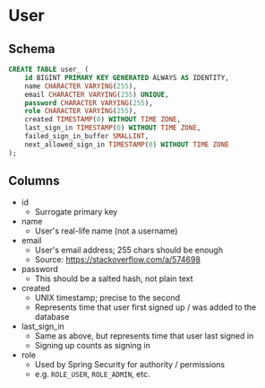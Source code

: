# User

## Schema

```sql
CREATE TABLE user_ (
    id BIGINT PRIMARY KEY GENERATED ALWAYS AS IDENTITY,
    name CHARACTER VARYING(255),
    email CHARACTER VARYING(255) UNIQUE,
    password CHARACTER VARYING(255),
    role CHARACTER VARYING(255),
    created TIMESTAMP(0) WITHOUT TIME ZONE,
    last_sign_in TIMESTAMP(0) WITHOUT TIME ZONE,
    failed_sign_in_buffer SMALLINT,
    next_allowed_sign_in TIMESTAMP(0) WITHOUT TIME ZONE
);
```

## Columns

- id
    - Surrogate primary key
- name
    - User's real-life name (not a username)
- email
    - User's email address; 255 chars should be enough
    - Source: https://stackoverflow.com/a/574698
- password
    - This should be a salted hash, not plain text
- created
    - UNIX timestamp; precise to the second
    - Represents time that user first signed up / was added to the database
- last_sign_in
    - Same as above, but represents time that user last signed in
    - Signing up counts as signing in
- role
    - Used by Spring Security for authority / permissions
    - e.g. `ROLE_USER`, `ROLE_ADMIN`, etc.
